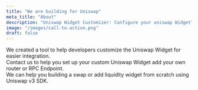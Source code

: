 ```yaml
---
title: "We are building for Uniswap"
meta_title: "About"
description: "Uniswap Widget Customizer: Configure your uniswap Widget"
image: "/images/call-to-action.png"
draft: false
---
```


We created a tool to help developers customize the Uniswap Widget for easier integration.<br />
Contact us to help you set up your custom Uniswap Widget add your own router or RPC Endpoint.  <br />
We can help you building a swap or add liquidity widget from scratch using Uniswap v3 SDK.
